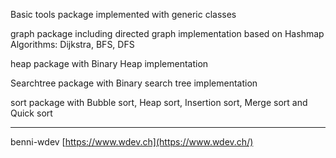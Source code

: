 Basic tools package implemented with generic classes

graph package including directed graph implementation based on Hashmap 
Algorithms: Dijkstra, BFS, DFS

heap package with Binary Heap implementation

Searchtree package with Binary search tree implementation

sort package with 
Bubble sort, Heap sort, Insertion sort, Merge sort and Quick sort

--------------------------------------
benni-wdev
[https://www.wdev.ch](https://www.wdev.ch/)
